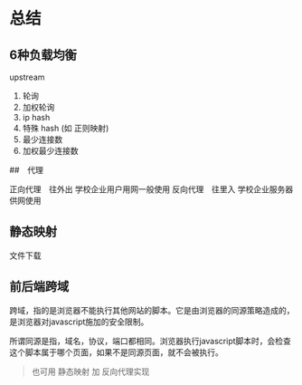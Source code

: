 # 总结

## 6种负载均衡

upstream

1. 轮询
2. 加权轮询
3. ip hash
4. 特殊 hash (如 正则映射)
5. 最少连接数
6. 加权最少连接数

##　代理

正向代理　往外出 学校企业用户用网一般使用
反向代理　往里入 学校企业服务器供网使用

## 静态映射

文件下载

## 前后端跨域

跨域，指的是浏览器不能执行其他网站的脚本。它是由浏览器的同源策略造成的，是浏览器对javascript施加的安全限制。

所谓同源是指，域名，协议，端口都相同。浏览器执行javascript脚本时，会检查这个脚本属于哪个页面，如果不是同源页面，就不会被执行。

> 也可用 静态映射 加 反向代理实现

